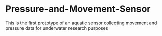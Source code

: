 # Pressure-and-Movement-Sensor
This is the first prototype of an aquatic sensor collecting movement and pressure data for underwater research purposes

